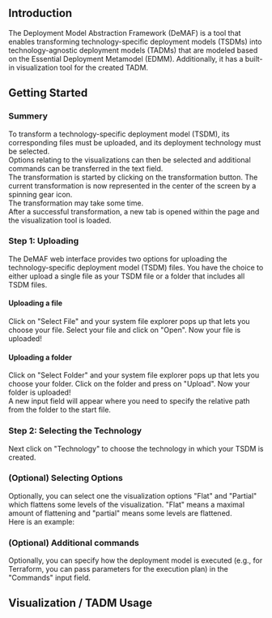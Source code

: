 ## Introduction

The Deployment Model Abstraction Framework (DeMAF) is a tool that enables transforming technology-specific deployment models (TSDMs) into technology-agnostic deployment models (TADMs) that are modeled based on the Essential Deployment Metamodel (EDMM). Additionally, it has a built-in visualization tool for the created TADM.

## Getting Started

### Summery

To transform a technology-specific deployment model (TSDM), its corresponding files must be uploaded, and its deployment technology must be selected.  
Options relating to the visualizations can then be selected and additional commands can be transferred in the text field.  
The transformation is started by clicking on the transformation button.
The current transformation is now represented in the center of the screen by a spinning gear icon.  
The transformation may take some time.  
After a successful transformation, a new tab is opened within the page and the visualization tool is loaded.  

### Step 1: Uploading

The DeMAF web interface provides two options for uploading the technology-specific deployment model (TSDM) files. You have the choice to either upload a single file as your TSDM file or a folder that includes all TSDM files.

#### Uploading a file

Click on "Select File" and your system file explorer pops up that lets you choose your file. Select your file and click on "Open". Now your file is uploaded!

#### Uploading a folder

Click on "Select Folder" and your system file explorer pops up that lets you choose your folder. Click on the folder and press on "Upload". Now your folder is uploaded!  
A new input field will appear where you need to specify the relative path from the folder to the start file.

### Step 2: Selecting the Technology

Next click on "Technology" to choose the technology in which your TSDM is created.

### (Optional) Selecting Options

Optionally, you can select one the visualization options "Flat" and "Partial" which flattens some levels of the visualization. "Flat" means a maximal amount of flattening and "partial" means some levels are flattened.  
Here is an example:

### (Optional) Additional commands

Optionally, you can specify how the deployment model is executed (e.g., for Terraform, you can pass parameters for the execution plan) in the "Commands" input field.

## Visualization / TADM Usage
